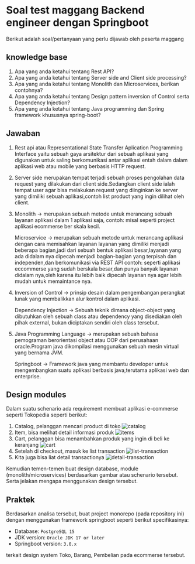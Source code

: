 # Soal test maggang Backend engineer dengan Springboot

Berikut adalah soal/pertanyaan yang perlu dijawab oleh peserta maggang

## knowledge base

1. Apa yang anda ketahui tentang Rest API?
2. Apa yang anda ketahui tentang Server side and Client side processing?
3. Apa yang anda ketahui tentang Monolith dan Microservices, berikan contohnya?
4. Apa yang anda ketahui tentang Design pattern inversion of Control serta Dependency Injection?
5. Apa yang anda ketahui tentang Java programming dan Spring framework khususnya spring-boot?

## Jawaban

1. Rest api atau Representational State Transfer Aplication Programming Interface yaitu sebuah gaya 
arsitektur dari sebuah aplikasi yang digunakan untuk saling berkomunikasi antar aplikasi entah dalam
dalam aplikasi web atau mobile yang berbasis HTTP request.

2. Server side merupakan tempat terjadi sebuah proses pengolahan data request yang dilakukan dari
client side.Sedangkan client side ialah tempat user agar bisa melakukan request yang diinginkan
ke server yang dimiliki sebuah aplikasi,contoh list product yang ingin dilihat oleh client.

3. Monolith -> merupakan sebuah metode untuk merancang sebuah layanan aplikasi dalam 1 aplikasi saja,
contoh: misal seperti project aplikasi ecommerse ber skala kecil.
    
    Microservice -> merupakan sebuah metode untuk merancang aplikasi dengan cara memisahkan layanan
layanan yang dimiliki menjadi beberapa bagian,jadi dari sebuah bentuk aplikasi besar,layanan yang ada 
didalam nya dipecah menjadi bagian-bagian yang terpisah dan independen,dan berkomunikasi via REST API
contoh: seperti aplikasi eccommerse yang sudah berskala besar,dan punya banyak layanan didalam nya,oleh
karena itu lebih baik dipecah layanan nya agar lebih mudah untuk memaintance nya.

4. Inversion of Control -> prinsip desain dalam pengembangan perangkat lunak yang membalikkan alur kontrol dalam aplikasi.

   Dependency Injection -> Sebuah teknik dimana object-object yang dibutuhkan oleh sebuah class atau dependency
yang disediakan oleh pihak external, bukan diciptakan sendiri oleh class tersebut.
5. Java Programming Language -> merupakan sebuah bahasa pemograman berorientasi object atau OOP
dari perusahaan oracle.Program java dikompilasi menggunakan sebuah mesin virtual yang bernama JVM.

    Springboot -> Framework java yang membantu developer untuk mengembangkan suatu aplikasi berbasis java,terutama
aplikasi web dan enterprise.

## Design modules

Dalam suatu schenario ada requirement membuat aplikasi e-commerse seperti Tokopedia seperti berikut:

1. Catalog, pelanggan mencari product di toko
    ![catalog](imgs/catalog.png)
2. Item, bisa melihat detail informasi produk
    ![items](imgs/item.png)
3. Cart, pelanggan bisa menambahkan produk yang ingin di beli ke keranjang
    ![cart](imgs/cart.png)
4. Setelah di checkout, masuk ke list transaction
    ![list-transaction](imgs/list-transaction.png)
5. Kita juga bisa liat detail transactionya
    ![detail-transaction](imgs/detail-transaction.png)

Kemudian temen-temen buat design database, module (monolith/microservices) berdasarkan gambar atau schenario tersebut. Serta jelakan mengapa menggunakan design tersebut.

## Praktek

Berdasarkan analisa tersebut, buat project monorepo (pada repository ini) dengan menggunakan framework springboot seperti berikut specifikasinya:

- Database: `PostgreSQL 15`
- JDK version: `Oracle JDK 17 or later`
- Springboot version: `3.0.x`

terkait design system Toko, Barang, Pembelian pada ecommerse tersebut.